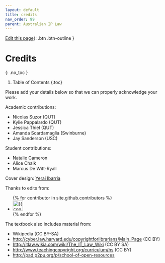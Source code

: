 ```yaml
---
layout: default
title: credits
nav_order: 99
parent: Australian IP Law
---
```

[Edit this page](https://github.com/nicsuzor/wikijuris/blob/master/ausip/credits.markdown){: .btn .btn-outline }




# Credits
{: .no_toc }

1. Table of Contents
{:toc}

Please add your details below so that we can properly acknowledge your work.

Academic contributions:

* Nicolas Suzor (QUT)
* Kylie Pappalardo (QUT)
* Jessica Thiel (QUT)
* Amanda Scardamaglia (Swinburne)
* Jay Sanderson (USC)

Student contributions:

  * Natalie Cameron
  * Alice Chalk
  * Marcus De Witt-Ryall

Cover design: [Yerai Ibarria](https://www.fiverr.com/yeraiibarria)

Thanks to edits from:

<ul class="list-style-none">
{% for contributor in site.github.contributors %}
  <li class="d-inline-block mr-1">
     <a href="{{ contributor.html_url }}"><img src="{{ contributor.avatar_url }}" width="32" height="32" alt="{{ contributor.login }}"/></a>
  </li>
{% endfor %}
</ul>

The textbook also includes material from:

* Wikipedia (CC BY-SA)
* http://cyber.law.harvard.edu/copyrightforlibrarians/Main_Page  (CC BY)
* http://itlaw.wikia.com/wiki/The_IT_Law_Wiki  (CC BY SA)
* http://www.teachingcopyright.org/curriculum/hs  (CC BY)
* http://pad.p2pu.org/p/school-of-open-resources
